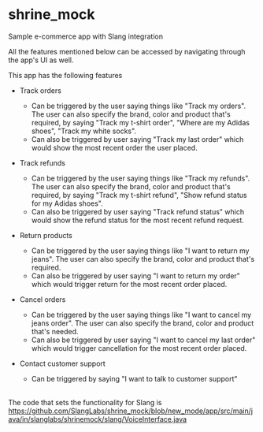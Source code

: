 # shrine_mock
Sample e-commerce app with Slang integration

All the features mentioned below can be accessed by navigating through the app's UI as well.

This app has the following features
* Track orders
  - Can be triggered by the user saying things like "Track my orders". The user can also specify the brand, color and product
  that's required, by saying "Track my t-shirt order", "Where are my Adidas shoes", "Track my white socks".
  - Can also be triggered by user saying "Track my last order" which would show the most recent order the user placed.
  
* Track refunds
  - Can be triggered by the user saying things like "Track my refunds". The user can also specify the brand, color and product
  that's required, by saying "Track my t-shirt refund", "Show refund status for my Adidas shoes".
  - Can also be triggered by user saying "Track refund status" which would show the refund status for the most recent refund
  request.
  
* Return products
  - Can be triggered by the user saying things like "I want to return my jeans". The user can also specify the brand, color
  and product that's required.
  - Can also be triggered by user saying "I want to return my order" which would trigger return for the most recent order
  placed.

* Cancel orders
  - Can be triggered by the user saying things like "I want to cancel my jeans order". The user can also specify the brand,
  color and product that's needed.
  - Can also be triggered by user saying "I want to cancel my last order" which would trigger cancellation for the most recent 
  order placed.

* Contact customer support
  - Can be triggered by saying "I want to talk to customer support"

\
The code that sets the functionality for Slang is 
https://github.com/SlangLabs/shrine_mock/blob/new_mode/app/src/main/java/in/slanglabs/shrinemock/slang/VoiceInterface.java
